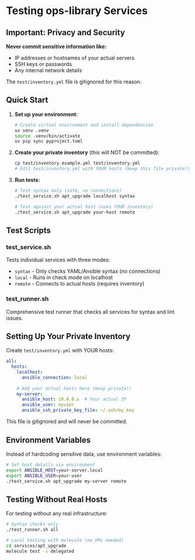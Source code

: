 # Testing ops-library Services

## Important: Privacy and Security

**Never commit sensitive information like:**
- IP addresses or hostnames of your actual servers
- SSH keys or passwords
- Any internal network details

The `test/inventory.yml` file is gitignored for this reason.

## Quick Start

1. **Set up your environment:**
   ```bash
   # Create virtual environment and install dependencies
   uv venv .venv
   source .venv/bin/activate
   uv pip sync pyproject.toml
   ```

2. **Create your private inventory** (this will NOT be committed):
   ```bash
   cp test/inventory.example.yml test/inventory.yml
   # Edit test/inventory.yml with YOUR hosts (keep this file private!)
   ```

3. **Run tests:**
   ```bash
   # Test syntax only (safe, no connections)
   ./test_service.sh apt_upgrade localhost syntax
   
   # Test against your actual host (uses YOUR inventory)
   ./test_service.sh apt_upgrade your-host remote
   ```

## Test Scripts

### test_service.sh
Tests individual services with three modes:
- `syntax` - Only checks YAML/Ansible syntax (no connections)
- `local` - Runs in check mode on localhost
- `remote` - Connects to actual hosts (requires inventory)

### test_runner.sh
Comprehensive test runner that checks all services for syntax and lint issues.

## Setting Up Your Private Inventory

Create `test/inventory.yml` with YOUR hosts:

```yaml
all:
  hosts:
    localhost:
      ansible_connection: local
    
    # Add your actual hosts here (keep private!)
    my-server:
      ansible_host: 10.0.0.x  # Your actual IP
      ansible_user: myuser
      ansible_ssh_private_key_file: ~/.ssh/my_key
```

This file is gitignored and will never be committed.

## Environment Variables

Instead of hardcoding sensitive data, use environment variables:

```bash
# Set host details via environment
export ANSIBLE_HOST=your-server.local
export ANSIBLE_USER=your-user
./test_service.sh apt_upgrade my-server remote
```

## Testing Without Real Hosts

For testing without any real infrastructure:
```bash
# Syntax checks only
./test_runner.sh all

# Local testing with molecule (no VMs needed)
cd services/apt_upgrade
molecule test -s delegated
```